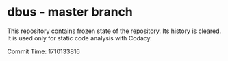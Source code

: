 # dbus - master branch

This repository contains frozen state of the repository.
Its history is cleared. It is used only for static code
analysis with Codacy.

Commit Time: 1710133816